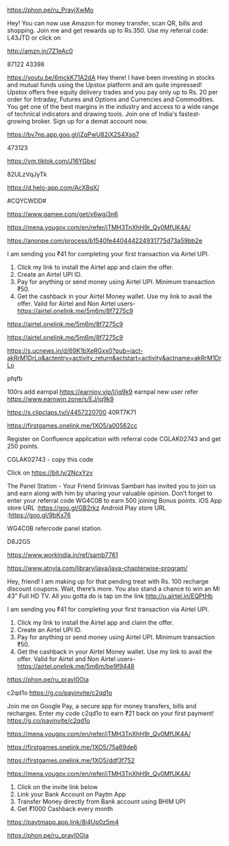 https://phon.pe/ru_PravjXwMo

Hey! You can now use Amazon for money transfer, scan QR, bills and shopping. Join me and get rewards up to Rs.350. Use my referral code: L43JTD or click on

http://amzn.in/7Z1eAc0

87122 43398

https://youtu.be/6mckK71A2dA   Hey there! I have been investing in stocks and mutual funds using the Upstox platform and am quite impressed! Upstox offers free equity delivery trades and you pay only up to Rs. 20 per order for Intraday, Futures and Options and Currencies and Commodities. You get one of the best margins in the industry and access to a wide range of technical indicators and drawing tools. Join one of India's fastest-growing broker. Sign up for a demat account now.   

 https://bv7np.app.goo.gl/jZqPwU82iX2S4Xsp7

473123

https://vm.tiktok.com/J16YGbe/

82ULzVqJyTk


https://d.helo-app.com/AcX8qX/

#CQYCWDD#

https://www.gamee.com/get/x6wgj3n6

https://mena.yougov.com/en/refer/jTMH3TnXhH9r_Qy0MfUK4A/

https://anonpe.com/process/b1540fe440444224931775d73a59bb2e

I am sending you ₹41 for completing your first transaction via Airtel UPI. 
 1. Click my link to install the Airtel app and claim the offer. 
 2. Create an Airtel UPI ID. 
 3. Pay for anything or send money using Airtel UPI. Minimum transaction ₹50. 
 4. Get the cashback in your Airtel Money wallet. 
Use my link to avail the offer. Valid for Airtel and Non Airtel users- https://airtel.onelink.me/5m6m/8f7275c9

https://airtel.onelink.me/5m6m/8f7275c9

https://airtel.onelink.me/5m6m/8f7275c9



https://s.ucnews.in/d/69K1bXeRGxx0?pub=iact-akRrM1DrLo&actentry=activity_return&actstart=activity&actname=akRrM1DrLo

pfqfb




100rs add earnpal https://earnjoy.vip/l/jq9k9
earnpal new user refer https://www.earnwin.zone/s/EJ/jq9k9


https://s.clipclaps.tv/i/4457220700
 40RT7K71


https://firstgames.onelink.me/1XO5/a00562cc

Register on Confluence application with referral code CGLAK02743 and get 250 points. 

CGLAK02743 - copy this code

 Click on https://bit.ly/2NcxYzv



The Panel Station - Your Friend Srinivas Sambari has invited you to join us and earn along with him by sharing your valuable opinion.
Don’t forget to enter your referral code WG4C0B to earn 500 joining Bonus points.
iOS App store URL :https://goo.gl/GB2rkz
Android Play store URL :https://goo.gl/9bKx76

WG4C0B refercode panel station.




D8J2G5

https://www.workindia.in/ref/samb7761

https://www.atnyla.com/library/java/java-chapterwise-program/


Hey, friend! I am making up for that pending treat with Rs. 100 recharge discount coupons.
Wait, there’s more. You also stand a chance to win an Mi 43” Full HD TV. All you gotta do is tap on the link  http://u.airtel.in/EQPtHb

I am sending you ₹41 for completing your first transaction via Airtel UPI. 
 1. Click my link to install the Airtel app and claim the offer. 
 2. Create an Airtel UPI ID. 
 3. Pay for anything or send money using Airtel UPI. Minimum transaction ₹50. 
 4. Get the cashback in your Airtel Money wallet. 
Use my link to avail the offer. Valid for Airtel and Non Airtel users- https://airtel.onelink.me/5m6m/be9f9448


https://phon.pe/ru_pravI0Oia

c2qd1o  https://g.co/payinvite/c2qd1o

Join me on Google Pay, a secure app for money transfers, bills and recharges. Enter my code c2qd1o to earn ₹21 back on your first payment! https://g.co/payinvite/c2qd1o

https://mena.yougov.com/en/refer/jTMH3TnXhH9r_Qy0MfUK4A/

https://firstgames.onelink.me/1XO5/75a69de6

https://firstgames.onelink.me/1XO5/ddf3f752

https://mena.yougov.com/en/refer/jTMH3TnXhH9r_Qy0MfUK4A/


1. Click on the invite link below
2. Link your Bank Account on Paytm App
3. Transfer Money directly from Bank account using BHIM UPI
4. Get ₹1000 Cashback every month

 https://paytmapp.app.link/8i4Up0z5m4

https://phon.pe/ru_pravI0Oia
